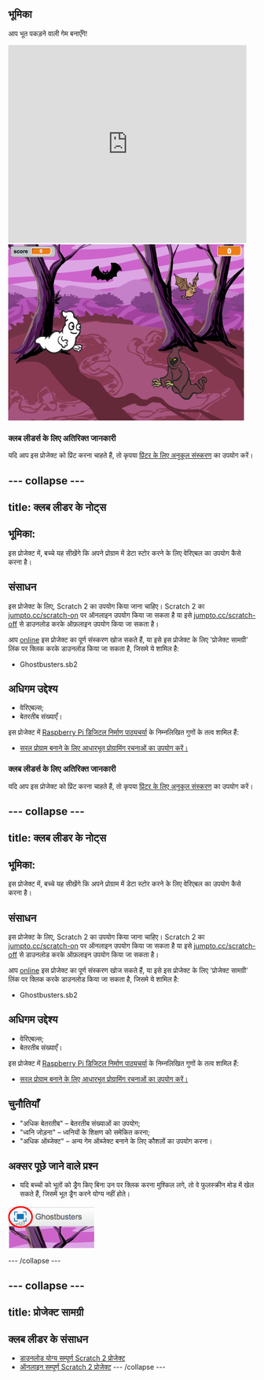 ## भूमिका

आप भूत पकड़ने वाली गेम बनाएँगे!

<div class="scratch-preview">
  <iframe allowtransparency="true" width="485" height="402" src="https://scratch.mit.edu/projects/embed/60787262/?autostart=false" frameborder="0"></iframe>
  <img src="images/ghost-final.png">
</div>

### क्लब लीडर्स के लिए अतिरिक्त जानकारी

यदि आप इस प्रोजेक्ट को प्रिंट करना चाहते हैं, तो कृपया [प्रिंटर के लिए अनुकूल संस्करण](https://projects.raspberrypi.org/en/projects/ghostbusters/print) का उपयोग करें।


--- collapse ---
---
title: क्लब लीडर के नोट्स
---


## भूमिका:
इस प्रोजेक्ट में, बच्चे यह सीखेंगे कि अपने प्रोग्राम में डेटा स्टोर करने के लिए वेरिएबल का उपयोग कैसे करना है।

## संसाधन
इस प्रोजेक्ट के लिए, Scratch 2 का उपयोग किया जाना चाहिए। Scratch 2 का [jumpto.cc/scratch-on](http://jumpto.cc/scratch-on) पर ऑनलाइन उपयोग किया जा सकता है या इसे [jumpto.cc/scratch-off](http://jumpto.cc/scratch-off) से डाउनलोड करके ऑफ़लाइन उपयोग किया जा सकता है।

आप <a href="http://scratch.mit.edu/projects/60787262/#editor">online</a> इस प्रोजेक्ट का पूर्ण संस्करण खोज सकते हैं, या इसे इस प्रोजेक्ट के लिए 'प्रोजेक्ट सामग्री' लिंक पर क्लिक करके डाउनलोड किया जा सकता है, जिसमे ये शामिल है:

+ Ghostbusters.sb2

## अधिगम उद्देश्य
+ वेरिएबल्स;
+ बेतरतीब संख्याएँ।

इस प्रोजेक्ट में [Raspberry Pi डिजिटल निर्माण पाठ्यचर्या](http://rpf.io/curriculum) के निम्नलिखित गुणों के तत्व शामिल हैं:

+ [सरल प्रोग्राम बनाने के लिए आधारभूत प्रोग्रामिंग रचनाओं का उपयोग करें।](https://www.raspberrypi.org/curriculum/programming/creator)


### क्लब लीडर्स के लिए अतिरिक्त जानकारी
यदि आप इस प्रोजेक्ट को प्रिंट करना चाहते हैं, तो कृपया [प्रिंटर के लिए अनुकूल संस्करण](https://projects.raspberrypi.org/en/projects/ghostbusters/print) का उपयोग करें।

--- collapse ---
---
title: क्लब लीडर के नोट्स
---

## भूमिका:

इस प्रोजेक्ट में, बच्चे यह सीखेंगे कि अपने प्रोग्राम में डेटा स्टोर करने के लिए वेरिएबल का उपयोग कैसे करना है।

## संसाधन

इस प्रोजेक्ट के लिए, Scratch 2 का उपयोग किया जाना चाहिए। Scratch 2 का [jumpto.cc/scratch-on](http://jumpto.cc/scratch-on) पर ऑनलाइन उपयोग किया जा सकता है या इसे [jumpto.cc/scratch-off](http://jumpto.cc/scratch-off) से डाउनलोड करके ऑफ़लाइन उपयोग किया जा सकता है।

आप <a href="http://scratch.mit.edu/projects/60787262/#editor">online</a> इस प्रोजेक्ट का पूर्ण संस्करण खोज सकते हैं, या इसे इस प्रोजेक्ट के लिए 'प्रोजेक्ट सामग्री' लिंक पर क्लिक करके डाउनलोड किया जा सकता है, जिसमे ये शामिल है:

+ Ghostbusters.sb2

## अधिगम उद्देश्य

+ वेरिएबल्स;
+ बेतरतीब संख्याएँ।

इस प्रोजेक्ट में [Raspberry Pi डिजिटल निर्माण पाठ्यचर्या](http://rpf.io/curriculum) के निम्नलिखित गुणों के तत्व शामिल हैं:

+ [सरल प्रोग्राम बनाने के लिए आधारभूत प्रोग्रामिंग रचनाओं का उपयोग करें।](https://www.raspberrypi.org/curriculum/programming/creator)

## चुनौतियाँ

+ "अधिक बेतरतीब" – बेतरतीब संख्याओं का उपयोग;
+ "ध्वनि जोड़ना" – ध्वनियों के शिक्षण को समेकित करना;
+ "अधिक ऑब्जेक्ट" – अन्य गेम ऑब्जेक्ट बनाने के लिए कौशलों का उपयोग करना।

## अक्सर पूछे जाने वाले प्रश्न

+ यदि बच्चों को भूतों को ड्रैग किए बिना उन पर क्लिक करना मुश्किल लगे, तो वे फुलस्क्रीन मोड में खेल सकते हैं, जिसमें भूत ड्रैग करने योग्य नहीं होते।

![screenshot](images/ghost-fullscreen.png)

--- /collapse ---

--- collapse ---
---
title: प्रोजेक्ट सामग्री
---

## क्लब लीडर के संसाधन
* [डाउनलोड योग्य सम्पूर्ण Scratch 2 प्रोजेक्ट](resources/Ghostbusters.sb2)
* [ऑनलाइन सम्पूर्ण Scratch 2 प्रोजेक्ट](http://scratch.mit.edu/projects/60787262/#editor)
--- /collapse ---

